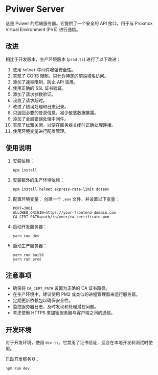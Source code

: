 # Pviwer Server

这是 Pviwer 的后端服务器。它提供了一个安全的 API 接口，用于与 Proxmox Virtual Environment (PVE) 进行通信。

## 改进

相比于开发版本，生产环境版本 (`prod.ts`) 进行了以下改进：

1. 使用 `helmet` 中间件增强安全性。
2. 实现了 CORS 限制，只允许特定的前端域名访问。
3. 添加了速率限制，防止 API 滥用。
4. 使用正确的 SSL 证书验证。
5. 添加了请求参数验证。
6. 设置了请求超时。
7. 改进了错误处理和日志记录。
8. 只返回必要的登录信息，减少敏感数据暴露。
9. 添加了全局错误处理中间件。
10. 实现了优雅关闭，以便在服务器关闭时正确处理连接。
11. 使用环境变量进行配置管理。

## 使用说明

1. 安装依赖：
   ```
   npm install
   ```

2. 安装额外的生产环境依赖：
   ```
   npm install helmet express-rate-limit dotenv
   ```

3. 配置环境变量：
   创建一个 `.env` 文件，并设置以下变量：
   ```
   PORT=3001
   ALLOWED_ORIGIN=https://your-frontend-domain.com
   CA_CERT_PATH=path/to/your/ca-certificate.pem
   ```

4. 启动开发服务器：
   ```
   yarn run dev
   ```

5. 启动生产服务器：
   ```
   yarn run build
   yarn run prod
   ```

## 注意事项

- 确保将 `CA_CERT_PATH` 设置为正确的 CA 证书路径。
- 在生产环境中，建议使用 PM2 或类似的进程管理器来运行服务器。
- 定期更新依赖包以确保安全性。
- 监控服务器日志，及时发现和处理潜在问题。
- 考虑使用 HTTPS 来加密服务器与客户端之间的通信。

## 开发环境

对于开发环境，使用 `dev.ts`。它禁用了证书验证，适合在本地开发和测试时使用。

启动开发服务器：
   ```
   npm run dev
   ```
